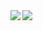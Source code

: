 <div style="display: flex">
  <div>
    <img align="left" src="https://github-readme-stats.vercel.app/api?username=hourglasshoro&count_private=true&theme=vue-dark&show_icons=true" />
  </div>
  <div>
  <img align="left" src="https://github-readme-stats.vercel.app/api/top-langs/?username=hourglasshoro&layout=compact&theme=vue-dark" />
  </div>
</div>
